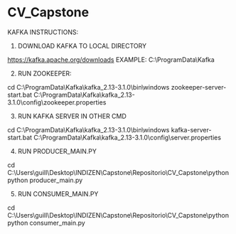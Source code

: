 # CV_Capstone
KAFKA INSTRUCTIONS:

1) DOWNLOAD KAFKA TO LOCAL DIRECTORY

https://kafka.apache.org/downloads
EXAMPLE: C:\ProgramData\Kafka

2) RUN ZOOKEEPER:

cd C:\ProgramData\Kafka\kafka_2.13-3.1.0\bin\windows
zookeeper-server-start.bat C:\ProgramData\Kafka\kafka_2.13-3.1.0\config\zookeeper.properties

3) RUN KAFKA SERVER IN OTHER CMD

cd C:\ProgramData\Kafka\kafka_2.13-3.1.0\bin\windows
kafka-server-start.bat C:\ProgramData\Kafka\kafka_2.13-3.1.0\config\server.properties

4) RUN PRODUCER_MAIN.PY

cd C:\Users\guill\Desktop\INDIZEN\Capstone\Repositorio\CV_Capstone\python
python producer_main.py

5) RUN CONSUMER_MAIN.PY

cd C:\Users\guill\Desktop\INDIZEN\Capstone\Repositorio\CV_Capstone\python
python consumer_main.py

